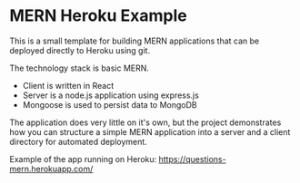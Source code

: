 # MERN Heroku Example

This is a small template for building MERN applications that can be deployed directly to Heroku using git. 

The technology stack is basic MERN. 
* Client is written in React
* Server is a node.js application using express.js
* Mongoose is used to persist data to MongoDB

The application does very little on it's own, but the project demonstrates how you can structure a simple MERN application into a server and a client directory for automated deployment.

Example of the app running on Heroku: https://questions-mern.herokuapp.com/
